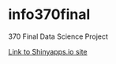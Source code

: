 # info370final
370 Final Data Science Project

[Link to Shinyapps.io site](https://spencer501.shinyapps.io/predicting_home_prices/)
